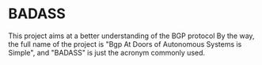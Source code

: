 # BADASS
This project aims at a better understanding of the BGP protocol
By the way, the full name of the project is "Bgp At Doors of Autonomous Systems is Simple", and "BADASS" is just the acronym commonly used.